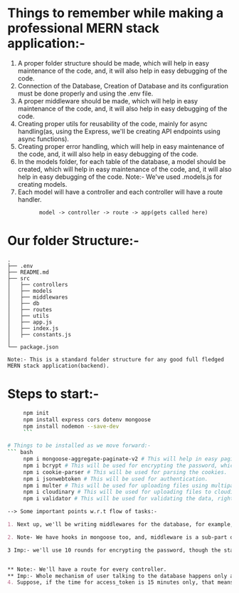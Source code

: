 # Things to remember while making a professional MERN stack application:-

1. A proper folder structure should be made, which will help in easy maintenance of the code, and, it will also help in easy debugging of the code.
2. Connection of the Database, Creation of Database and its configuration must be done properly and using the .env file.
3. A proper middleware should be made, which will help in easy maintenance of the code, and, it will also help in easy debugging of the code.
4. Creating proper utils for reusability of the code, mainly for async handling(as, using the Express, we'll be creating API endpoints using async functions).
5. Creating proper error handling, which will help in easy maintenance of the code, and, it will also help in easy debugging of the code.
6. In the models folder, for each table of the database, a model should be created, which will help in easy maintenance of the code, and, it will also help in easy debugging of the code. Note:- We've used .models.js for creating models.
7. Each model will have a controller and each controller will have a route handler.
``` flow
          model -> controller -> route -> app(gets called here)
```          


# Our folder Structure:-
```
.
├── .env
├── README.md
├── src
│   ├── controllers
│   ├── models
│   ├── middlewares
│   ├── db
│   ├── routes
│   ├── utils
│   ├── app.js
│   ├── index.js
│   ├── constants.js
│   
└── package.json

Note:- This is a standard folder structure for any good full fledged MERN stack application(backend). 
```


# Steps to start:-
``` bash
     npm init
     npm install express cors dotenv mongoose
     npm install nodemon --save-dev
     ```

# Things to be installed as we move forward:-
``` bash
     npm i mongoose-aggregate-paginate-v2 # This will help in easy pagination of the results but, more than that, it'll help us in mongoose aggregate pipeline. 
     npm i bcrypt # This will be used for encrypting the password, which will also be a part of the mongoose middleware.
     npm i cookie-parser # This will be used for parsing the cookies.
     npm i jsonwebtoken # This will be used for authentication.
     npm i multer # This will be used for uploading files using multipart/form-data(mainly for images/urls/avatars).
     npm i cloudinary # This will be used for uploading files to cloudinary.
     npm i validator # This will be used for validating the data, right now, we've used it just for the email validation.
```     


``` markdown
--> Some important points w.r.t flow of tasks:-

1. Next up, we'll be writing middlewares for the database, for example, for encrypting the password. And, for this, we'll be using bcrypt or bcryptjs.

2. Note- We have hooks in mongoose too, and, middleware is a sub-part of mongoose hooks. We've pre-hook and post-hook in mongoose hooks. 

3 Imp:- we'll use 10 rounds for encrypting the password, though the standard number is 12. 


** Note:- We'll have a route for every controller. 
** Imp:- Whole mechanism of user talking to the database happens only and only through the access token.
4. Suppose, if the time for access_token is 15 minutes only, that means the user will have to re-login after every 15 minutes and that'll be pretty annoying, so, we'll have too write a route, which will regenerate the access and refresh token for the user, when triggered with a special code. And, this will be done by matching the existing refresh_token in the db with the one in cookies.
```